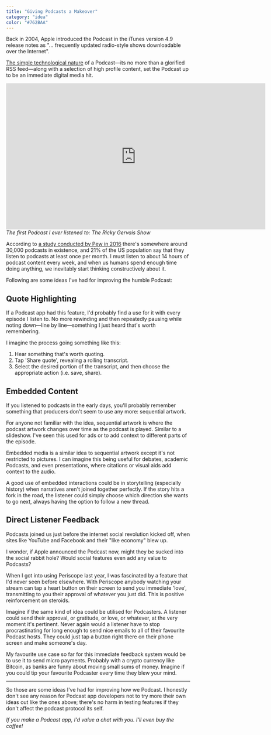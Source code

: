 ```yaml
---
title: "Giving Podcasts a Makeover"
category: "idea"
color: "#762BAA"
---
```


Back in 2004, Apple introduced the Podcast in the iTunes version 4.9 release notes as "... frequently updated radio-style shows downloadable over the Internet".

[The simple technological nature](http://computer.howstuffworks.com/internet/basics/podcasting.htm) of a Podcast—its no more than a glorified RSS feed—along with a selection of high profile content, set the Podcast up to be an immediate digital media hit.

<div>
  <iframe width="710" height="399" src="https://www.youtube.com/embed/qX5VvDtnOW8" frameborder="0" allowfullscreen=""></iframe>
  <cite>The first Podcast I ever listened to: The Ricky Gervais Show</cite>
</div>

According to [a study conducted by Pew in 2016](http://www.journalism.org/2016/06/15/podcasting-fact-sheet/) there's somewhere around 30,000 podcasts in existence, and 21% of the US population say that they listen to podcasts at least once per month. I must listen to about 14 hours of podcast content every week, and when us humans spend enough time doing anything, we inevitably start thinking constructively about it.

Following are some ideas I've had for improving the humble Podcast:

## Quote Highlighting
If a Podcast app had this feature, I'd probably find a use for it with every episode I listen to. No more rewinding and then repeatedly pausing while noting down—line by line—something I just heard that's worth remembering.

I imagine the process going something like this:
1. Hear something that's worth quoting.
2. Tap 'Share quote', revealing a rolling transcript.
3. Select the desired portion of the transcript, and then choose the appropriate action (i.e. save, share).

## Embedded Content
If you listened to podcasts in the early days, you'll probably remember something that producers don't seem to use any more: sequential artwork.

For anyone not familiar with the idea, sequential artwork is where the podcast artwork changes over time as the podcast is played. Similar to a slideshow. I've seen this used for ads or to add context to different parts of the episode.

Embedded media is a similar idea to sequential artwork except it's not restricted to pictures. I can imagine this being useful for debates, academic Podcasts, and even presentations, where citations or visual aids add context to the audio.

A good use of embedded interactions could be in storytelling (especially history) when narratives aren't joined together perfectly. If the story hits a fork in the road, the listener could simply choose which direction she wants to go next, always having the option to follow a new thread.

## Direct Listener Feedback
Podcasts joined us just before the internet social revolution kicked off, when sites like YouTube and Facebook and their "like economy" blew up.

I wonder, if Apple announced the Podcast now, might they be sucked into the social rabbit hole? Would social features even add any value to Podcasts?

When I got into using Periscope last year, I was fascinated by a feature that I'd never seen before elsewhere. With Periscope anybody watching your stream can tap a heart button on their screen to send you immediate 'love', transmitting to you their approval of whatever you just did. This is positive reinforcement on steroids.

Imagine if the same kind of idea could be utilised for Podcasters. A listener could send their approval, or gratitude, or love, or whatever, at the very moment it's pertinent. Never again would a listener have to stop procrastinating for long enough to send nice emails to all of their favourite Podcast hosts. They could just tap a button right there on their phone screen and make someone's day.

My favourite use case so far for this immediate feedback system would be to use it to send micro payments. Probably with a crypto currency like Bitcoin, as banks are funny about moving small sums of money. Imagine if you could tip your favourite Podcaster every time they blew your mind.

---

So those are some ideas I've had for improving how we Podcast. I honestly don't see any reason for Podcast app developers not to try more their own ideas out like the ones above; there's no harm in testing features if they don't affect the podcast protocol its self.

_If you make a Podcast app, I'd value a chat with you. I'll even buy the coffee!_

